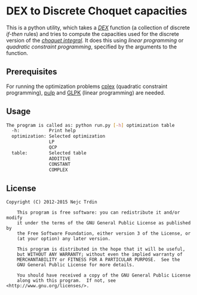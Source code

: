 # DEX to Discrete Choquet capacities

This is a python utility, which takes a [*DEX*](http://kt.ijs.si/MarkoBohanec/dexi.html) function (a collection of discrete *if-then* rules) and tries to compute the capacities used for the discrete version of the [*choquet integral*](https://en.wikipedia.org/wiki/Choquet_integral). It does this using *linear programming* or *quadratic constraint programming*, specified by the arguments to the function.

## Prerequisites

For running the optimization problems [cplex](http://www-01.ibm.com/software/commerce/optimization/cplex-optimizer/) (quadratic constraint programming), [pulp](https://pypi.python.org/pypi/PuLP) and [GLPK](http://www.gnu.org/software/glpk/) (linear programming) are needed.

## Usage

```bash
The program is called as: python run.py [-h] optimization table
  -h:           Print help
  optimization: Selected optimization
                LP
                QCP
  table:        Selected table
                ADDITIVE
                CONSTANT
                COMPLEX
```

## License
    Copyright (C) 2012-2015 Nejc Trdin

        This program is free software: you can redistribute it and/or modify
        it under the terms of the GNU General Public License as published by
        the Free Software Foundation, either version 3 of the License, or
        (at your option) any later version.

        This program is distributed in the hope that it will be useful,
        but WITHOUT ANY WARRANTY; without even the implied warranty of
        MERCHANTABILITY or FITNESS FOR A PARTICULAR PURPOSE.  See the
        GNU General Public License for more details.

        You should have received a copy of the GNU General Public License
        along with this program.  If not, see <http://www.gnu.org/licenses/>.
